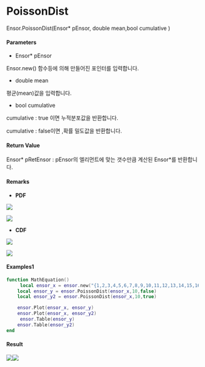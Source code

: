 # PoissonDist

Ensor.PoissonDist\(Ensor\* pEnsor, double mean,bool cumulative \)

#### Parameters

* Ensor\* pEnsor

Ensor.new\(\) 함수등에 의해 만들어진 포인터를 입력합니다.

* double mean

평균\(mean\)값을 입력합니다.

* bool cumulative 

cumulative  : true 이면 누적분포값을 반환합니다.

cumulative  : false이면 ,확률 밀도값을 반환합니다.

#### Return Value

Ensor\* pRetEnsor : pEnsor의 엘리먼트에 맞는 갯수만큼 계산된 Ensor\*를 반환합니다.

#### Remarks

* **PDF**

![](/StatisticsAPI/PoissonDistFunc.png)

![](/StatisticsAPI/PoissonDistPdfGraph.png)

* **CDF**

![](/StatisticsAPI/PoissonDistCdfFunc.png)

![](/StatisticsAPI/PoissonDistCdfGraph.png)

#### Examples1

```lua
function MathEquation()
     local ensor_x = ensor.new("{1,2,3,4,5,6,7,8,9,10,11,12,13,14,15,16,17,18,19,20}")
    local ensor_y = ensor.PoissonDist(ensor_x,10,false)
    local ensor_y2 = ensor.PoissonDist(ensor_x,10,true)

    ensor.Plot(ensor_x, ensor_y)
    ensor.Plot(ensor_x, ensor_y2)
     ensor.Table(ensor_y)
    ensor.Table(ensor_y2)
end
```

#### Result

![](/StatisticsAPI/PoissonDistResult1.png)![](/StatisticsAPI/PoissonDistResult2.png)



